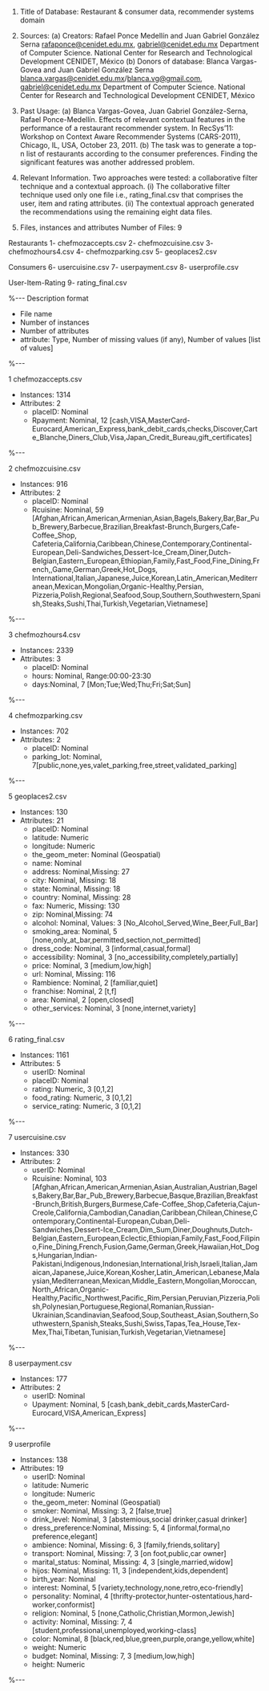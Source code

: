 1. Title of Database: Restaurant & consumer data, recommender systems domain

2. Sources:
   (a) Creators:
Rafael Ponce Medellín and Juan Gabriel González Serna
rafaponce@cenidet.edu.mx, gabriel@cenidet.edu.mx
Department of Computer Science.
National Center for Research and Technological Development CENIDET, México
   (b) Donors of database:
Blanca Vargas-Govea and Juan Gabriel González Serna
blanca.vargas@cenidet.edu.mx/blanca.vg@gmail.com, gabriel@cenidet.edu.mx
Department of Computer Science.
National Center for Research and Technological Development CENIDET, México

3. Past Usage:
    (a) Blanca Vargas-Govea, Juan Gabriel González-Serna, Rafael Ponce-Medellín. Effects of relevant contextual features in the performance of a restaurant recommender system. In RecSys’11: Workshop on Context Aware Recommender Systems (CARS-2011), Chicago, IL, USA, October 23, 2011.
    (b) The task was to generate a top-n list of restaurants according to the consumer preferences. Finding the significant features was another addressed problem.
    
4. Relevant Information.
Two approaches were tested: a collaborative filter technique and a contextual approach.
   (i) The collaborative filter technique used only one file i.e., rating_final.csv that comprises the user, item and rating attributes.
   (ii) The contextual approach generated the recommendations using the remaining eight data files.


5. Files, instances and attributes
Number of Files: 9

Restaurants
1- chefmozaccepts.csv
2- chefmozcuisine.csv
3- chefmozhours4.csv
4- chefmozparking.csv
5- geoplaces2.csv

Consumers
6- usercuisine.csv
7- userpayment.csv
8- userprofile.csv

User-Item-Rating
9- rating_final.csv

%--- Description format
- File name
- Number of instances
- Number of attributes
- attribute: Type, Number of missing values (if any), Number of values [list of values]

%---

1 chefmozaccepts.csv
- Instances: 1314
- Attributes: 2
  - placeID: Nominal
  - Rpayment: Nominal, 12 [cash,VISA,MasterCard-Eurocard,American_Express,bank_debit_cards,checks,Discover,Carte_Blanche,Diners_Club,Visa,Japan_Credit_Bureau,gift_certificates]

%---

2 chefmozcuisine.csv
- Instances: 916
- Attributes: 2
  - placeID: Nominal
  - Rcuisine: Nominal, 59 [Afghan,African,American,Armenian,Asian,Bagels,Bakery,Bar,Bar_Pub_Brewery,Barbecue,Brazilian,Breakfast-Brunch,Burgers,Cafe-Coffee_Shop,			Cafeteria,California,Caribbean,Chinese,Contemporary,Continental-European,Deli-Sandwiches,Dessert-Ice_Cream,Diner,Dutch-Belgian,Eastern_European,Ethiopian,Family,Fast_Food,Fine_Dining,French,,Game,German,Greek,Hot_Dogs,			International,Italian,Japanese,Juice,Korean,Latin_American,Mediterranean,Mexican,Mongolian,Organic-Healthy,Persian,			Pizzeria,Polish,Regional,Seafood,Soup,Southern,Southwestern,Spanish,Steaks,Sushi,Thai,Turkish,Vegetarian,Vietnamese]

%---

3 chefmozhours4.csv
- Instances: 2339
- Attributes: 3
  - placeID: Nominal
  - hours: Nominal, Range:00:00-23:30
  - days:Nominal, 7 [Mon;Tue;Wed;Thu;Fri;Sat;Sun]

%---

4 chefmozparking.csv
- Instances: 702
- Attributes: 2
  - placeID: Nominal
  - parking_lot: Nominal, 7[public,none,yes,valet_parking,free,street,validated_parking]

%---

5 geoplaces2.csv
- Instances: 130
- Attributes: 21
  - placeID: Nominal
  - latitude: Numeric
  - longitude: Numeric
  - the_geom_meter: Nominal (Geospatial)
  - name: Nominal
  - address: Nominal,Missing: 27
  - city: Nominal, Missing: 18
  - state: Nominal, Missing: 18
  - country: Nominal, Missing: 28
  - fax: Numeric, Missing: 130
  - zip: Nominal,Missing: 74
  - alcohol: Nominal, Values: 3 [No_Alcohol_Served,Wine_Beer,Full_Bar]
  - smoking_area: Nominal, 5 [none,only_at_bar,permitted,section,not_permitted]
  - dress_code:	Nominal, 3 [informal,casual,formal]
  - accessibility: Nominal, 3 [no_accessibility,completely,partially]
  - price: Nominal, 3 [medium,low,high]
  - url: Nominal, Missing: 116
  - Rambience: Nominal, 2 [familiar,quiet]
  - franchise: Nominal, 2 [t,f]
  - area: Nominal, 2 [open,closed]
  - other_services:	Nominal, 3 [none,internet,variety]

%---

6 rating_final.csv
- Instances: 1161
- Attributes: 5
  - userID: Nominal
  - placeID: Nominal
  - rating: Numeric, 3 [0,1,2]
  - food_rating: Numeric, 3 [0,1,2]
  - service_rating:	Numeric, 3 [0,1,2]

%---

7 usercuisine.csv
- Instances: 330
- Attributes: 2
  - userID: Nominal
  - Rcuisine: Nominal, 103 [Afghan,African,American,Armenian,Asian,Australian,Austrian,Bagels,Bakery,Bar,Bar_Pub_Brewery,Barbecue,Basque,Brazilian,Breakfast-Brunch,British,Burgers,Burmese,Cafe-Coffee_Shop,Cafeteria,Cajun-Creole,California,Cambodian,Canadian,Caribbean,Chilean,Chinese,Contemporary,Continental-European,Cuban,Deli-Sandwiches,Dessert-Ice_Cream,Dim_Sum,Diner,Doughnuts,Dutch-Belgian,Eastern_European,Eclectic,Ethiopian,Family,Fast_Food,Filipino,Fine_Dining,French,Fusion,Game,German,Greek,Hawaiian,Hot_Dogs,Hungarian,Indian-Pakistani,Indigenous,Indonesian,International,Irish,Israeli,Italian,Jamaican,Japanese,Juice,Korean,Kosher,Latin_American,Lebanese,Malaysian,Mediterranean,Mexican,Middle_Eastern,Mongolian,Moroccan,North_African,Organic-Healthy,Pacific_Northwest,Pacific_Rim,Persian,Peruvian,Pizzeria,Polish,Polynesian,Portuguese,Regional,Romanian,Russian-Ukrainian,Scandinavian,Seafood,Soup,Southeast_Asian,Southern,Southwestern,Spanish,Steaks,Sushi,Swiss,Tapas,Tea_House,Tex-Mex,Thai,Tibetan,Tunisian,Turkish,Vegetarian,Vietnamese]

%---

8 userpayment.csv
- Instances: 177
- Attributes: 2
  - userID: Nominal
  - Upayment: Nominal, 5 [cash,bank_debit_cards,MasterCard-Eurocard,VISA,American_Express]

%---

9 userprofile
- Instances: 138
- Attributes: 19
  - userID: Nominal
  - latitude: Numeric
  - longitude: Numeric
  - the_geom_meter: Nominal (Geospatial)
  - smoker: Nominal, Missing: 3, 2 [false,true]
  - drink_level: Nominal, 3 [abstemious,social drinker,casual drinker]
  - dress_preference:Nominal, Missing: 5, 4 [informal,formal,no preference,elegant]
  - ambience: Nominal, Missing: 6, 3 [family,friends,solitary]
  - transport: Nominal, Missing: 7, 3 [on foot,public,car owner]
  - marital_status:	Nominal, Missing: 4, 3 [single,married,widow]
  - hijos: Nominal, Missing: 11, 3 [independent,kids,dependent]
  - birth_year:	Nominal
  - interest: Nominal, 5 [variety,technology,none,retro,eco-friendly]
  - personality: Nominal, 4 [thrifty-protector,hunter-ostentatious,hard-worker,conformist]
  - religion: Nominal, 5 [none,Catholic,Christian,Mormon,Jewish]
  - activity: Nominal, Missing: 7, 4 [student,professional,unemployed,working-class]
  - color: Nominal, 8 [black,red,blue,green,purple,orange,yellow,white]
  - weight: Numeric
  - budget: Nominal, Missing: 7, 3 [medium,low,high]
  - height: Numeric

%---
